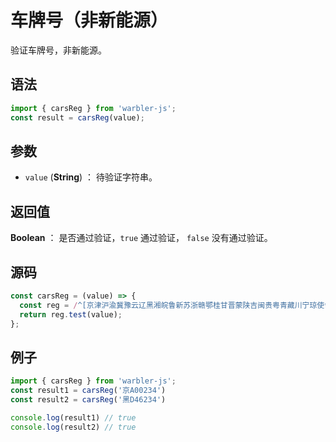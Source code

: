 <!--
 * @Author: 一尾流莺
 * @Description:车牌号（非新能源）
 * @Date: 2021-09-13 18:18:23
 * @LastEditTime: 2021-10-13 18:57:18
 * @FilePath: \warblerjs-guide\docs\guide\reg\carsReg.md
-->

# 车牌号（非新能源）

验证车牌号，非新能源。

## 语法

```js
import { carsReg } from 'warbler-js';
const result = carsReg(value);
```

## 参数

- `value` (**String**) ： 待验证字符串。

## 返回值

**Boolean** ： 是否通过验证，`true` 通过验证， `false` 没有通过验证。

## 源码

```js
const carsReg = (value) => {
  const reg = /^[京津沪渝冀豫云辽黑湘皖鲁新苏浙赣鄂桂甘晋蒙陕吉闽贵粤青藏川宁琼使领][A-HJ-NP-Z][A-HJ-NP-Z0-9]{4}[A-HJ-NP-Z0-9挂学警港澳]$/;
  return reg.test(value);
};
```

## 例子

```js
import { carsReg } from 'warbler-js';
const result1 = carsReg('京A00234')
const result2 = carsReg('黑D46234')

console.log(result1) // true
console.log(result2) // true
```
